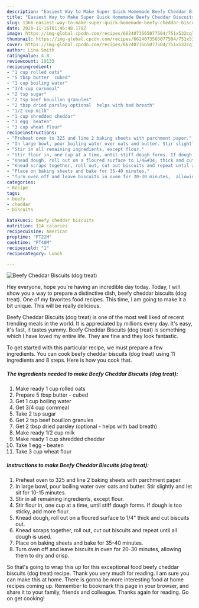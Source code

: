 ```yaml
---
description: "Easiest Way to Make Super Quick Homemade Beefy Cheddar Biscuits (dog treat)"
title: "Easiest Way to Make Super Quick Homemade Beefy Cheddar Biscuits (dog treat)"
slug: 1366-easiest-way-to-make-super-quick-homemade-beefy-cheddar-biscuits-dog-treat
date: 2020-11-16T01:46:48.178Z
image: https://img-global.cpcdn.com/recipes/6624073565077504/751x532cq70/beefy-cheddar-biscuits-dog-treat-recipe-main-photo.jpg
thumbnail: https://img-global.cpcdn.com/recipes/6624073565077504/751x532cq70/beefy-cheddar-biscuits-dog-treat-recipe-main-photo.jpg
cover: https://img-global.cpcdn.com/recipes/6624073565077504/751x532cq70/beefy-cheddar-biscuits-dog-treat-recipe-main-photo.jpg
author: Lina Smith
ratingvalue: 4.8
reviewcount: 19133
recipeingredient:
- "1 cup rolled oats"
- "5 tbsp butter  cubed"
- "1 cup boiling water"
- "3/4 cup cornmeal"
- "2 tsp sugar"
- "2 tsp beef bouillon granules"
- "2 tbsp dried parsley optional  helps with bad breath"
- "1/2 cup milk"
- "1 cup shredded cheddar"
- "1 egg  beaten"
- "3 cup wheat flour"
recipeinstructions:
- "Preheat oven to 325 and line 2 baking sheets with parchment paper."
- "In large bowl, pour boiling water over oats and butter. Stir slightly and let sit for 10-15 minutes."
- "Stir in all remaining ingredients, except flour."
- "Stir flour in, one cup at a time, until stiff dough forms. If dough is too sticky, add more flour."
- "Knead dough, roll out on a floured surface to 1/4&#34; thick and cut biscuits out."
- "Knead scraps together, roll out, cut out biscuits and repeat until all dough is used."
- "Place on baking sheets and bake for 35-40 minutes."
- "Turn oven off and leave biscuits in oven for 20-30 minutes,  allowing them to dry and crisp."
categories:
- Recipe
tags:
- beefy
- cheddar
- biscuits

katakunci: beefy cheddar biscuits 
nutrition: 114 calories
recipecuisine: American
preptime: "PT22M"
cooktime: "PT40M"
recipeyield: "1"
recipecategory: Lunch

---
```



![Beefy Cheddar Biscuits (dog treat)](https://img-global.cpcdn.com/recipes/6624073565077504/751x532cq70/beefy-cheddar-biscuits-dog-treat-recipe-main-photo.jpg)

Hey everyone, hope you're having an incredible day today. Today, I will show you a way to prepare a distinctive dish, beefy cheddar biscuits (dog treat). One of my favorites food recipes. This time, I am going to make it a bit unique. This will be really delicious.

Beefy Cheddar Biscuits (dog treat) is one of the most well liked of recent trending meals in the world. It is appreciated by millions every day. It's easy, it's fast, it tastes yummy. Beefy Cheddar Biscuits (dog treat) is something which I have loved my entire life. They are fine and they look fantastic.




To get started with this particular recipe, we must prepare a few ingredients. You can cook beefy cheddar biscuits (dog treat) using 11 ingredients and 8 steps. Here is how you cook that.

<!--inarticleads1-->

##### The ingredients needed to make Beefy Cheddar Biscuits (dog treat):

1. Make ready 1 cup rolled oats
1. Prepare 5 tbsp butter - cubed
1. Get 1 cup boiling water
1. Get 3/4 cup cornmeal
1. Take 2 tsp sugar
1. Get 2 tsp beef bouillon granules
1. Get 2 tbsp dried parsley (optional - helps with bad breath)
1. Make ready 1/2 cup milk
1. Make ready 1 cup shredded cheddar
1. Take 1 egg - beaten
1. Take 3 cup wheat flour




<!--inarticleads2-->

##### Instructions to make Beefy Cheddar Biscuits (dog treat):

1. Preheat oven to 325 and line 2 baking sheets with parchment paper.
1. In large bowl, pour boiling water over oats and butter. Stir slightly and let sit for 10-15 minutes.
1. Stir in all remaining ingredients, except flour.
1. Stir flour in, one cup at a time, until stiff dough forms. If dough is too sticky, add more flour.
1. Knead dough, roll out on a floured surface to 1/4&#34; thick and cut biscuits out.
1. Knead scraps together, roll out, cut out biscuits and repeat until all dough is used.
1. Place on baking sheets and bake for 35-40 minutes.
1. Turn oven off and leave biscuits in oven for 20-30 minutes,  allowing them to dry and crisp.




So that's going to wrap this up for this exceptional food beefy cheddar biscuits (dog treat) recipe. Thank you very much for reading. I am sure you can make this at home. There is gonna be more interesting food at home recipes coming up. Remember to bookmark this page in your browser, and share it to your family, friends and colleague. Thanks again for reading. Go on get cooking!
